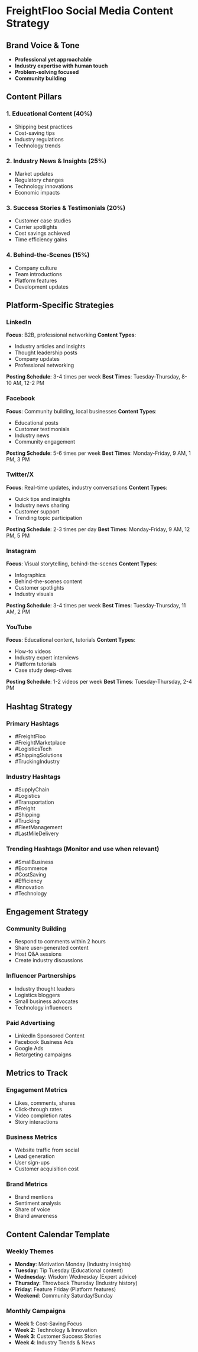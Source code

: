 # FreightFloo Social Media Content Strategy

## Brand Voice & Tone
- **Professional yet approachable**
- **Industry expertise with human touch**
- **Problem-solving focused**
- **Community building**

## Content Pillars

### 1. Educational Content (40%)
- Shipping best practices
- Cost-saving tips
- Industry regulations
- Technology trends

### 2. Industry News & Insights (25%)
- Market updates
- Regulatory changes
- Technology innovations
- Economic impacts

### 3. Success Stories & Testimonials (20%)
- Customer case studies
- Carrier spotlights
- Cost savings achieved
- Time efficiency gains

### 4. Behind-the-Scenes (15%)
- Company culture
- Team introductions
- Platform features
- Development updates

## Platform-Specific Strategies

### LinkedIn
**Focus**: B2B, professional networking
**Content Types**:
- Industry articles and insights
- Thought leadership posts
- Company updates
- Professional networking

**Posting Schedule**: 3-4 times per week
**Best Times**: Tuesday-Thursday, 8-10 AM, 12-2 PM

### Facebook
**Focus**: Community building, local businesses
**Content Types**:
- Educational posts
- Customer testimonials
- Industry news
- Community engagement

**Posting Schedule**: 5-6 times per week
**Best Times**: Monday-Friday, 9 AM, 1 PM, 3 PM

### Twitter/X
**Focus**: Real-time updates, industry conversations
**Content Types**:
- Quick tips and insights
- Industry news sharing
- Customer support
- Trending topic participation

**Posting Schedule**: 2-3 times per day
**Best Times**: Monday-Friday, 9 AM, 12 PM, 5 PM

### Instagram
**Focus**: Visual storytelling, behind-the-scenes
**Content Types**:
- Infographics
- Behind-the-scenes content
- Customer spotlights
- Industry visuals

**Posting Schedule**: 3-4 times per week
**Best Times**: Tuesday-Thursday, 11 AM, 2 PM

### YouTube
**Focus**: Educational content, tutorials
**Content Types**:
- How-to videos
- Industry expert interviews
- Platform tutorials
- Case study deep-dives

**Posting Schedule**: 1-2 videos per week
**Best Times**: Tuesday-Thursday, 2-4 PM

## Hashtag Strategy

### Primary Hashtags
- #FreightFloo
- #FreightMarketplace
- #LogisticsTech
- #ShippingSolutions
- #TruckingIndustry

### Industry Hashtags
- #SupplyChain
- #Logistics
- #Transportation
- #Freight
- #Shipping
- #Trucking
- #FleetManagement
- #LastMileDelivery

### Trending Hashtags (Monitor and use when relevant)
- #SmallBusiness
- #Ecommerce
- #CostSaving
- #Efficiency
- #Innovation
- #Technology

## Engagement Strategy

### Community Building
- Respond to comments within 2 hours
- Share user-generated content
- Host Q&A sessions
- Create industry discussions

### Influencer Partnerships
- Industry thought leaders
- Logistics bloggers
- Small business advocates
- Technology influencers

### Paid Advertising
- LinkedIn Sponsored Content
- Facebook Business Ads
- Google Ads
- Retargeting campaigns

## Metrics to Track

### Engagement Metrics
- Likes, comments, shares
- Click-through rates
- Video completion rates
- Story interactions

### Business Metrics
- Website traffic from social
- Lead generation
- User sign-ups
- Customer acquisition cost

### Brand Metrics
- Brand mentions
- Sentiment analysis
- Share of voice
- Brand awareness

## Content Calendar Template

### Weekly Themes
- **Monday**: Motivation Monday (Industry insights)
- **Tuesday**: Tip Tuesday (Educational content)
- **Wednesday**: Wisdom Wednesday (Expert advice)
- **Thursday**: Throwback Thursday (Industry history)
- **Friday**: Feature Friday (Platform features)
- **Weekend**: Community Saturday/Sunday

### Monthly Campaigns
- **Week 1**: Cost-Saving Focus
- **Week 2**: Technology & Innovation
- **Week 3**: Customer Success Stories
- **Week 4**: Industry Trends & News
